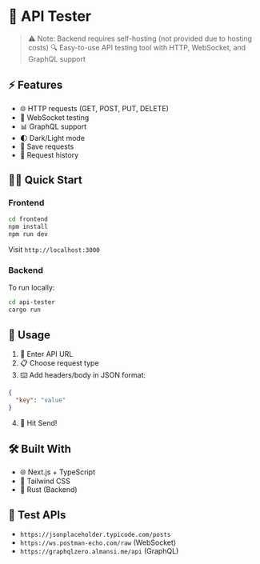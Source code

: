 # 🚀 API Tester
> ⚠️ Note: Backend requires self-hosting (not provided due to hosting costs)
> 🔍 Easy-to-use API testing tool with HTTP, WebSocket, and GraphQL support

## ⚡ Features

- 🌐 HTTP requests (GET, POST, PUT, DELETE)
- 🔌 WebSocket testing
- 📊 GraphQL support
- 🌓 Dark/Light mode
- 💾 Save requests
- 📜 Request history

## 🏃‍♂️ Quick Start

### Frontend
```bash
cd frontend
npm install
npm run dev
```
Visit `http://localhost:3000`

### Backend

To run locally:
```bash
cd api-tester
cargo run
```

## 📝 Usage

1. 🔗 Enter API URL
2. 📋 Choose request type
3. ⌨️ Add headers/body in JSON format:
```json
{
  "key": "value"
}
```
4. 🚀 Hit Send!

## 🛠️ Built With

- 🌐 Next.js + TypeScript
- 🎨 Tailwind CSS
- 🦀 Rust (Backend)

## 🧪 Test APIs

- `https://jsonplaceholder.typicode.com/posts`
- `https://ws.postman-echo.com/raw` (WebSocket)
- `https://graphqlzero.almansi.me/api` (GraphQL)
